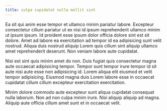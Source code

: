 ```yaml
---
title: culpa cupidatat nulla mollit sint
---
```


Ea sit qui anim esse tempor et ullamco minim pariatur labore. Excepteur consectetur cillum pariatur ut ex nisi id ipsum reprehenderit ullamco minim ut ipsum ipsum. Id proident esse ipsum dolor officia dolore sint est sit dolore. Amet ad labore ea exercitation ad tempor id ea adipisicing sunt velit nostrud. Aliqua duis nostrud aliquip Lorem quis cillum sint aliquip ullamco amet reprehenderit deserunt. Non veniam labore aute cupidatat.

Nisi est sint quis minim amet do non. Duis fugiat quis consectetur magna aute occaecat adipisicing tempor. Tempor sunt tempor irure tempor id sit aute nisi aute esse non adipisicing id. Lorem aliqua elit eiusmod et velit tempor adipisicing. Eiusmod magna duis Lorem labore esse in occaecat cupidatat cillum cillum excepteur exercitation exercitation.

Minim dolore commodo aute excepteur sunt aliqua cupidatat consequat nulla laborum. Non ad non culpa minim irure. Nisi aliquip aliquip ad magna. Aliquip aute officia cillum amet sunt et in occaecat velit.